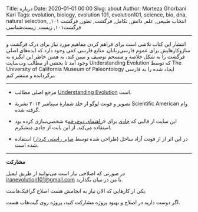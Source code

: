 Title: درباره
Date: 2020-01-01 00:00
Slug: about
Author: Morteza Ghorbani Kari
Tags: evolution, biology, evolution 101, evolution101, science, bio, dna, natural selection, انتخاب طبیعی, علم, دانش, تکامل, فرگشت, تطور, فرگشت ۱۰۱, فرگشت۱۰۱, زیست, زیست‌شناسی

------
انتشار این کتاب تلاشی‌ است برای فراهم کردن مفاهیم مورد نیاز برای درک فرگشت و سازوکارهایش برای عموم فارسی‌زبانان.
منابع فارسی کمی وجود دارد که ایده‌های اصلی فرگشت را به شکل خلاصه و منسجم توصیف و تبیین کند، به همین خاطر این انگیزه به وجود آمد تا بخشی از مطالب وب‌سایت Understanding Evolution که توسط The University of California Museum of Paleontology ایجاد شده را به فارسی برگردانده و منتشر کنم.


------
- مرجع اصلی مطالب [Understanding Evolution](https://evolution.berkeley.edu/evolibrary/article/evo_01) است.

- تصویر و فونت لوگو از جلد شمارهٔ سپتامبر ۲۰۱۴ نشریهٔ Scientific American وام گرفته شده.

- این سایت از قالبی که [جادی](http://jadi.ir/) برای «[راهنمای دوچرخه](http://bikezen.ir/)» شخصی‌سازی کرده بود استفاده می‌کند. از این بابت از جادی متشکرم.

- در این اثر از از فونت آزاد ساحل (طراحی شده توسط [صابر راستی کردار](https://rastikerdar.github.io/)) استفاده شده است.


------
**مشارکت**

در صورتی که اصلاحی نیاز است می‌توانید از طریق ایمیل iranevolution101@gmail.com با من در میان بگذارید.

یکی از کارهایی که الان نیاز به انجامش هست اصلاح گرافیک‌هاست.

اگر دوست دارید در اصلاح و بهبود پروژه مشارکت کنید، پروژه روی گیت‌هاب هست.
